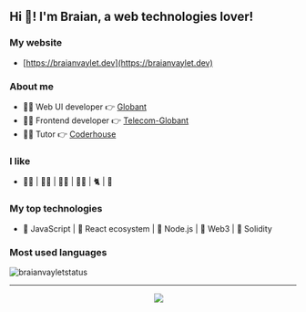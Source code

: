 ## Hi 👋! I'm Braian, a web technologies lover!

### My website

- [https://braianvaylet.dev](https://braianvaylet.dev)

### About me

- 👨‍💻 Web UI developer 👉 [Globant](https://www.globant.com/es)
- 👨‍💻 Frontend developer 👉 [Telecom-Globant](https://www.personal.com.ar/)
- 👨‍🏫 Tutor 👉 [Coderhouse](https://www.coderhouse.com/)

### I like

- 🏊‍♂️ | 🏃‍♂️ | 🚴‍♂️ | 👨‍💻 | 🐈 | 🍕

### My top technologies

- 💛 JavaScript | 💙 React ecosystem | 💚 Node.js | 🧡 Web3 | 🖤 Solidity

### Most used languages

<p align='left'><img align="center" src="https://github-readme-stats.vercel.app/api/top-langs?username=BraianVaylet&show_icons=true&locale=en&langs_count=8&theme=aura&layout=compact&hide=html,shell" alt="braianvayletstatus" /></p>

---

<p align='center'>
&nbsp;&nbsp;&nbsp;&nbsp;
  <a href="https://www.linkedin.com/in/braianvaylet/"><img src="https://img.shields.io/badge/linkedin-%230077B5.svg?&style=for-the-badge&logo=linkedin&logoColor=white" /></a>
</p>








